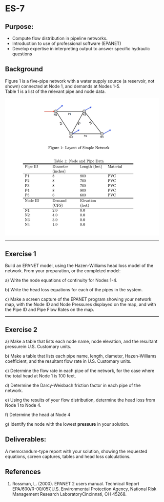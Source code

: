 # ES-7

## Purpose:

- Compute flow distribution in pipeline networks. 
- Introduction to use of professional software (EPANET)
- Develop expertise in interpreting output to answer specific hydraulic questions

## Background

Figure  1  is  a  five-pipe  network  with  a  water  supply  source  (a  reservoir,  not  shown) connected at Node 1, and demands at Nodes 1-5.  
Table 1 is a list of the relevant pipe and node data.

![](SimpleNetwork.png)



---
## Exercise 1

Build an EPANET model, using the Hazen-Williams head loss model of the network. From your preparation, or the completed model:

a)  Write the node equations of continuity for Nodes 1-4.

b)  Write the head loss equations for each of the pipes in the system.

c)  Make a screen capture of the EPANET program showing your network map, with the Node ID and Node Pressures displayed on the map, and with the Pipe ID and Pipe Flow Rates on the map.

---
## Exercise 2

a)  Make a table that lists each node name, node elevation, and the resultant pressurein U.S. Customary units.

b)  Make a table that lists each pipe name,  length,  diameter,  Hazen-Williams coefficient, and the resultant flow rate in U.S. Customary units.

c)  Determine the flow rate in each pipe of the network, for the case where the total head at Node 1 is 100 feet.

d)  Determine the Darcy-Weisbach friction factor in each pipe of the network.

e)  Using the results of your flow distribution, determine the head loss from Node 1 to Node 4.

f)  Determine the head at Node 4

g)  Identify the node with the lowest **pressure** in your solution.


## Deliverables:
A memorandum-type report with your solution, showing the requested equations, screen captures, tables and head loss calculations.

## References
1. Rossman,  L.  (2000).   EPANET  2  users  manual.   Technical  Report  EPA/600/R-00/057,U.S. Environmental Protection Agency, National Risk Management Research LaboratoryCincinnati, OH 45268.
